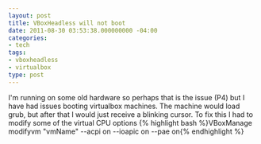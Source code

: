 ```yaml
---
layout: post
title: VBoxHeadless will not boot
date: 2011-08-30 03:53:38.000000000 -04:00
categories:
- tech
tags:
- vboxheadless
- virtualbox
type: post
---
```

I'm running on some old hardware so perhaps that is the issue (P4) but I have had issues booting virtualbox machines. The machine would load grub, but after that I would just receive a blinking cursor. To fix this I had to modify some of the virtual CPU options
{% highlight bash %}VBoxManage modifyvm "vmName" --acpi on --ioapic on --pae on{% endhighlight %}
